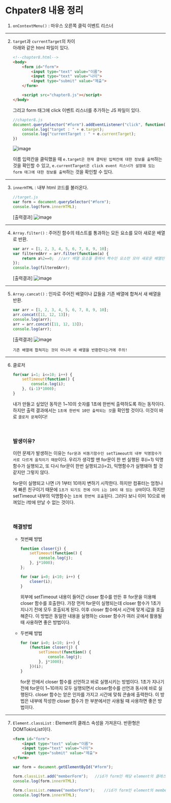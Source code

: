 # Chpater8 내용 정리
1. `onContextMenu()` : 마우스 오른쪽 클릭 이벤트 리스너
<hr>

2. `target`과 `currentTarget`의 차이  
아래와 같은 html 파일이 있다. 
    ``` html
    <!--chapter8.html-->
    <body>
        <form id="form">
            <input type="text" value="이름">
            <input type="text" value="나이">
            <input type="submit" value="제출">
        </form>

        <script src="chapter8.js"></script>
    </body>
    ```  
    그리고 form 태그에 click 이벤트 리스너를 추가하는 JS 파일이 있다.
    ```javascript
    //chapter8.js
    document.querySelector("#form").addEventListener("click", function(e) {
        console.log("target : " + e.target);
        console.log("currentTarget : " + e.currentTarget);
    })
    ```

    ![image](https://user-images.githubusercontent.com/66666533/111070873-07691000-8517-11eb-860e-60ac1c4ce4b2.png)

    이름 입력칸을 클릭했을 때 `e.target은 현재 클릭된 입력칸에 대한 정보를 출력`하는 것을 확인할 수 있고, `e.currentTarget은 click event 리스너가 설정돼 있는 form 태그에 대한 정보를 출력`하는 것을 확인할 수 있다.
<hr>

3. `innerHTML`  : 내부 html 코드를 불러온다.
    ```javascript
    //target.js
    var form = document.querySelector("#form");
    console.log(form.innerHTML);
    ```
    [출력결과]
    ![image](https://user-images.githubusercontent.com/66666533/111070914-2d8eb000-8517-11eb-8f15-1c6893593d28.png)
<hr>

4. `Array.filter()` : 주어진 함수의 테스트를 통과하는 모든 요소를 모아 새로운 배열로 반환.  
    ```javascript
    var arr = [1, 2, 3, 4, 5, 6, 7, 8, 9, 10];
    var filteredArr = arr.filter(function(a) {
        return a%2==0;  //arr 배열 요소들 중에서 짝수인 요소만 모아 새로운 배열인 filteredArr 생성.
    });
    console.log(filteredArr);
    ```
    [출력결과]
    ![image](https://user-images.githubusercontent.com/66666533/111070940-44cd9d80-8517-11eb-85b2-0d46ecffb543.png)
<hr>

5. `Array.cancat()` : 인자로 주어진 배열이나 값들을 기존 배열에 합쳐서 새 배열을 반환.  

    ```javascript
    var arr = [1, 2, 3, 4, 5, 6, 7, 8, 9, 10];
    arr.concat([11, 12, 13]);
    console.log(arr);
    arr = arr.concat([11, 12, 13]);
    console.log(arr);
    ```
    [출력결과]
    ![image](https://user-images.githubusercontent.com/66666533/111070967-62026c00-8517-11eb-8e91-8b031e75084a.png)

    `기존 배열에 합쳐지는 것이 아니라 새 배열을 반환한다는거에 주의!`
<hr>

6. 클로저
    ```javascript
    for(var i=1; i<=10; i++) {
        setTimeout(function() {
            console.log(i);
        }, (i-1)*1000);
    }
    ```
    내가 만들고 싶었던 동작은 1~10의 숫자를 1초에 한번씩 출력하도록 하는 동작이다. 하지만 출력 결과에서는 `1초에 한번씩 10만 출력되는 것`을 확인할 것이다. 이것이 바로 `클로저 문제`이다!

    <br>

    ### 발생이유?
    이런 문제가 발생하는 이유는 `for문과 비동기함수인 setTimeout의 내부 익명함수가 서로 다르게 움직이기 때문`이다. 우리가 생각할 땐 for문이 한 번 실행된 후(i=1) 익명함수가 실행되고, 또 다시 for문이 한번 실행되고(i=2), 익명함수가 실행돼야 할 것 같지만 그렇지 않다.
    <br>

    for문이 실행되고 나면 i가 1부터 10까지 변하기 시작한다. 하지만 컴퓨터는 엄청나게 빠른 친구이기 때문에 
    `1초가 되기도 전에 이미 i는 10이 돼 있는 상태`이다. 하지만 setTimeout 내부의 익명함수는 `1초에 한번씩 호출`된다. 그러다 보니 이미 10으로 바껴있는 i밖에 만날 수 없는 것이다.
    
    <br>

    ### 해결방법
    - 첫번째 방법
    
        ```javascript
        function closer(j) {
            setTimeout(function() {
                console.log(j);
            }, j*1000);
        };

        for (var i=0; i<10; i++) {
            closer(i);
        }
        ```
        외부에 setTimeout 내용이 들어간 closer 함수를 만든 후 for문을 이용해 closer 함수를 호출한다. 가장 먼저 for문이 실행되는데 closer 함수가 1초가 지나기 전에 모두 호출되게 된다. 이후 closer 함수에서 시간에 맞게 i값을 호출해준다. 이 방법은 동일한 내용을 실행하는 closer 함수가 여러 곳에서 활용될 때 사용하면 좋은 방법이다.

    - 두번째 방법

        ```javascript
        for (var i=0; i<10; i++) {
            (function closer(j) {
                setTimeout(function() {
                    console.log(j);
                }, j*1000);
            })(i);
        }
        ```
        for문 안에서 closer 함수를 선언하고 바로 실행시키는 방법이다. 1초가 지나기 전에 for문이 1~10까지 모두 실행되면서 closer함수를 선언과 동시에 바로 실행된다. closer 함수는 얻은 인자를 가지고 시간에 맞춰 콘솔에 출력한다. 이 방법은 내부에 작성한 closer 함수가 한 부분에서만 사용될 때 사용하면 좋은 방법이다.
<hr>

7. `Element.classList` : Element의 클래스 속성을 가져온다. 반환형은 DOMTokinList이다.
    ```html
    <form id="form">
        <input type="text" value="이름">
        <input type="text" value="나이">
        <input type="submit" value="제출">
    </form>
    ```
    ```javascript
    var form = document.getElementById("#form");

    form.classList.add("memberForm");   //id가 form인 해당 element의 클래스 속성으로 memberForm 추가
    console.log(form.innerHTML);

    form.classList.remove("memberForm");    //id가 form인 element의 memberForm 클래스 속성 삭제
    console.log(form.innerHTML);
    ```
